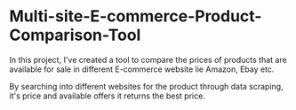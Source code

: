 # Multi-site-E-commerce-Product-Comparison-Tool
In this project, I've created a tool to compare the prices of products that are available for sale in different E-commerce website lie Amazon, Ebay etc.

By searching into different websites for the product through data scraping, it's price and available offers it returns the best price.
